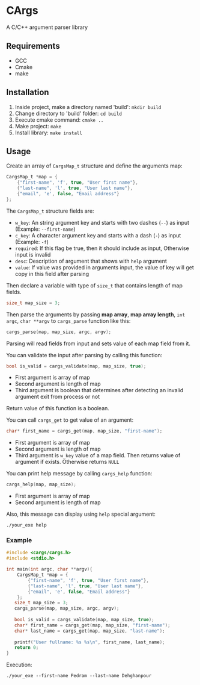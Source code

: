 # CArgs
A C/C++ argument parser library

## Requirements
* GCC
* Cmake
* make

## Installation
1. Inside project, make a directory named 'build': `mkdir build`
2. Change directory to 'build' folder: `cd build`
3. Execute cmake command: `cmake ..`
4. Make project: `make`
5. Install library: `make install`

## Usage
Create an array of `CargsMap_t` structure and define the arguments map:

````c
CargsMap_t *map = {
    {"first-name", 'f', true, "User first name"},
    {"last-name", 'l', true, "User last name"},
    {"email", 'e', false, "Email address"}
};
````

The `CargsMap_t` structure fields are:
* `w_key`: An string argument key and starts with two dashes (`--`) as input (Example: `--first-name`)
* `c_key`: A character argument key and starts with a dash (`-`) as input (Example: `-f`)
* `required`: If this flag be true, then it should include as input, Otherwise input is invalid
* `desc`: Description of argument that shows with `help` argument
* `value`: If value was provided in arguments input, the value of key will get copy in this field after parsing

Then declare a variable with type of `size_t` that contains length of map fields.

```c
size_t map_size = 3;
```

Then parse the arguments by passing **map array**, **map array length**, `int argc`, `char **argv` to `cargs_parse` function like this:

```c
cargs_parse(map, map_size, argc, argv);
```

Parsing will read fields from input and sets value of each map field from it.

You can validate the input after parsing by calling this function:

```c
bool is_valid = cargs_validate(map, map_size, true);
```

* First argument is array of map
* Second argument is length of map
* Third argument is boolean that determines after detecting an invalid argument exit from process or not 

Return value of this function is a boolean.

You can call `cargs_get` to get value of an argument:

```c
char* first_name = cargs_get(map, map_size, "first-name");
```

* First argument is array of map
* Second argument is length of map
* Third argument is `w_key` value of a map field. Then returns value of argument if exists. Otherwise returns `NULL` 

You can print help message by calling `cargs_help` function:

```c
cargs_help(map, map_size);
```

* First argument is array of map
* Second argument is length of map

Also, this message can display using `help` special argument:

```shell
./your_exe help
```

### Example

```c
#include <cargs/cargs.h>
#include <stdio.h>

int main(int argc, char **argv){
    CargsMap_t *map = {
        {"first-name", 'f', true, "User first name"},
        {"last-name", 'l', true, "User last name"},
        {"email", 'e', false, "Email address"}
    };
   size_t map_size = 3;
   cargs_parse(map, map_size, argc, argv);
   
   bool is_valid = cargs_validate(map, map_size, true);
   char* first_name = cargs_get(map, map_size, "first-name");
   char* last_name = cargs_get(map, map_size, "last-name");
   
   printf("User fullname: %s %s\n", first_name, last_name);
   return 0;
}
```

Execution:

```shell
./your_exe --first-name Pedram --last-name Dehghanpour
```